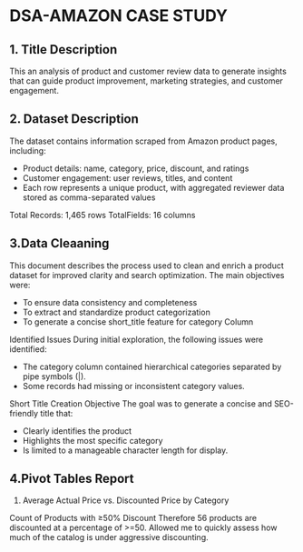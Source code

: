 # DSA-AMAZON CASE STUDY

## 1. Title Description
This an analysis of product and customer review data to generate insights that can
guide product improvement, marketing strategies, and customer engagement.

## 2. Dataset Description
The dataset contains information scraped from Amazon product pages, including:
- Product details: name, category, price, discount, and ratings
- Customer engagement: user reviews, titles, and content
- Each row represents a unique product, with aggregated reviewer data
stored as comma-separated values

Total Records: 1,465 rows
TotalFields: 16 columns

## 3.Data Cleaaning
This document describes the process used to clean and enrich a product dataset for improved clarity and search optimization. The main objectives were:
- To ensure data consistency and completeness
- To extract and standardize product categorization
- To generate a concise short_title feature for category Column

Identified Issues
During initial exploration, the following issues were identified:
- The category column contained hierarchical categories separated by pipe symbols (|).
- Some records had missing or inconsistent category values.

Short Title Creation
Objective
The goal was to generate a concise and SEO-friendly title that:
- Clearly identifies the product
- Highlights the most specific category
- Is limited to a manageable character length for display.

## 4.Pivot Tables Report
1. Average Actual Price vs. Discounted Price by Category

   
Count of Products with ≥50% Discount
Therefore 56 products are discounted at a percentage of >=50. Allowed me to quickly assess how much of the catalog is under aggressive discounting.
